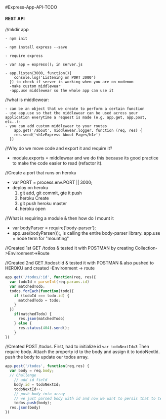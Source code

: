 #Express-App-API-TODO
#### REST API


//mkdir app

    - npm init

    - npm install express --save

    - require express

    - var app = express(); in server.js

    - app.listen(3000, function(){
        console.log('Listening on PORT 3000')
      }) to check if server is working when you are on nodemon
      -make custom middlewear
      -app.use middlewear so the whole app can use it

//what is middlewear:

    - can be an object that we create to perform a certain function
    - use app.use so that the middlewear can be used across your application everytime a request is made (e.g. app.get, app.post, etc..)-
    - you can add custom middlewear to your routes
        app.get('/about', middlewear.logger, function (req, res) {
        res.send('<h1>Express About Page</h1>')
      })

//Why do we move code and export it and require it?
  - module.exports = middlewear and we do this because its good practice to make the code easier to read (refactor it).

//Create a port that runs on heroku
  - var PORT = process.env.PORT || 3000;
  - deploy on heroku
    1. git add, git commit, gte
    it push
    2. heroku Create
    3. git push heroku master
    4. heroku open

//What is requiring a module & then how do I mount it
 - var bodyParser = require('body-parser');
 - app.use(bodyParser());, is calling the entire body-parser library. app.use = node term for "mounting"

 //Created 1st GET /todos & tested it with POSTMAN by creating Collection->Environment->Route

 //Created 2nd GET /todos/:id & tested it with POSTMAN & also pushed to HEROKU and created -Environment -> route

 ```javascript
 app.get('/todos/:id', function(req, res){
   var todoId = parseInt(req.params.id)
   var matchedTodo;
   todos.forEach(function(todo){
     if (todoId === todo.id) {
       matchedTodo = todo;
     }
   })
     if(matchedTodo) {
       res.json(matchedTodo)
     } else {
       res.status(404).send();
     }
 })
```

//Created POST /todos. First, had to initialize id
`var todoNextId=3` Then require body. Attach the property id to the body and assign it to todoNextId. push the body to update our todos array.


```javascript
app.post('/todos', function(req,res) {
  var body = req.body;
  // Challenge
    // add id field
    body.id = todoNextId;
    todoNextId++;
    // push body into array
    // we just parsed body with id and now we want to persis that to temporary db.
    todos.push(body);
  res.json(body)
})
```
